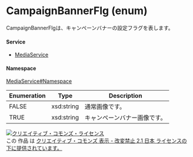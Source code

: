 

# CampaignBannerFlg (enum)

CampaignBannerFlgは、キャンペーンバナーの設定フラグを表します。

#### Service

+ [MediaService](../../services/MediaService.md)

#### Namespace

[MediaService#Namespace](../../services/MediaService.md#namespace)

| Enumeration  |       Type       |          Description          |
| ------------ | ---------------- | ----------------------------- |
| FALSE | xsd:string | 通常画像です。 |
| TRUE | xsd:string | キャンペーンバナー画像です。 |

<a rel="license" href="http://creativecommons.org/licenses/by-nd/2.1/jp/"><img alt="クリエイティブ・コモンズ・ライセンス" style="border-width:0" src="https://i.creativecommons.org/l/by-nd/2.1/jp/88x31.png" /></a><br />この 作品 は <a rel="license" href="http://creativecommons.org/licenses/by-nd/2.1/jp/">クリエイティブ・コモンズ 表示 - 改変禁止 2.1 日本 ライセンスの下に提供されています。</a>
